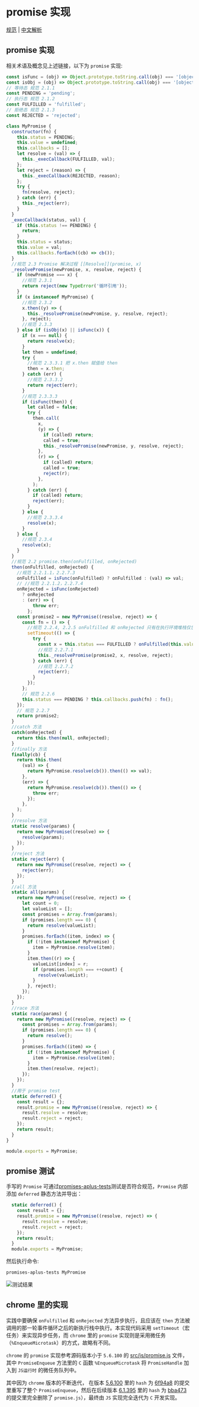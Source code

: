 # promise 实现

[规范](https://promisesaplus.com/) | [中文解析](http://www.ituring.com.cn/article/66566)

## promise 实现

相关术语及概念见上述链接，以下为 `promise` 实现:

```javascript
const isFunc = (obj) => Object.prototype.toString.call(obj) === '[object Function]';
const isObj = (obj) => Object.prototype.toString.call(obj) === '[object Object]';
// 等待态 规范 2.1.1
const PENDING = 'pending';
// 执行态 规范 2.1.2
const FULFILLED = 'fulfilled';
// 拒绝态 规范 2.1.3
const REJECTED = 'rejected';

class MyPromise {
  constructor(fn) {
    this.status = PENDING;
    this.value = undefined;
    this.callbacks = [];
    let resolve = (val) => {
      this._execCallback(FULFILLED, val);
    };
    let reject = (reason) => {
      this._execCallback(REJECTED, reason);
    };
    try {
      fn(resolve, reject);
    } catch (err) {
      this._reject(err);
    }
  }
  _execCallback(status, val) {
    if (this.status !== PENDING) {
      return;
    }
    this.status = status;
    this.value = val;
    this.callbacks.forEach((cb) => cb());
  }
  //规范 2.3 Promise 解决过程 [[Resolve]](promise, x)
  _resolvePromise(newPromise, x, resolve, reject) {
    if (newPromise === x) {
      //规范 2.3.1
      return reject(new TypeError('循环引用'));
    }
    if (x instanceof MyPromise) {
      //规范 2.3.2
      x.then((y) => {
        this._resolvePromise(newPromise, y, resolve, reject);
      }, reject);
      //规范 2.3.3
    } else if (isObj(x) || isFunc(x)) {
      if (x === null) {
        return resolve(x);
      }
      let then = undefined;
      try {
        //规范 2.3.3.1 把 x.then 赋值给 then
        then = x.then;
      } catch (err) {
        //规范 2.3.3.2
        return reject(err);
      }
      //规范 2.3.3.3
      if (isFunc(then)) {
        let called = false;
        try {
          then.call(
            x,
            (y) => {
              if (called) return;
              called = true;
              this._resolvePromise(newPromise, y, resolve, reject);
            },
            (r) => {
              if (called) return;
              called = true;
              reject(r);
            },
          );
        } catch (err) {
          if (called) return;
          reject(err);
        }
      } else {
        //规范 2.3.3.4
        resolve(x);
      }
    } else {
      //规范 2.3.4
      resolve(x);
    }
  }
  //规范 2.2 promise.then(onFulfilled, onRejected)
  then(onFulfilled, onRejected) {
    //规范 2.2.1.1，2.2.7.3
    onFulfilled = isFunc(onFulfilled) ? onFulfilled : (val) => val;
    // //规范 2.2.1.2，2.2.7.4
    onRejected = isFunc(onRejected)
      ? onRejected
      : (err) => {
          throw err;
        };
    const promise2 = new MyPromise((resolve, reject) => {
      const fn = () => {
        //规范 2.2.4, 2.2.5 onFulfilled 和 onRejected 只有在执行环境堆栈仅包含平台代码时才可被调用，且被作为函数调用（即没有 this 值）
        setTimeout(() => {
          try {
            const x = this.status === FULFILLED ? onFulfilled(this.value) : onRejected(this.value);
            //规范 2.2.7.1
            this._resolvePromise(promise2, x, resolve, reject);
          } catch (err) {
            //规范 2.2.7.2
            reject(err);
          }
        });
      };
      // 规范 2.2.6
      this.status === PENDING ? this.callbacks.push(fn) : fn();
    });
    // 规范 2.2.7
    return promise2;
  }
  //catch 方法
  catch(onRejected) {
    return this.then(null, onRejected);
  }
  //finally 方法
  finally(cb) {
    return this.then(
      (val) => {
        return MyPromise.resolve(cb()).then(() => val);
      },
      (err) => {
        return MyPromise.resolve(cb()).then(() => {
          throw err;
        });
      },
    );
  }
  //resolve 方法
  static resolve(params) {
    return new MyPromise((resolve) => {
      resolve(params);
    });
  }
  //reject 方法
  static reject(err) {
    return new MyPromise((resolve, reject) => {
      reject(err);
    });
  }
  //all 方法
  static all(params) {
    return new MyPromise((resolve, reject) => {
      let count = 0;
      let valueList = [];
      const promises = Array.from(params);
      if (promises.length === 0) {
        return resolve(valueList);
      }
      promises.forEach((item, index) => {
        if (!item instanceof MyPromise) {
          item = MyPromise.resolve(item);
        }
        item.then((r) => {
          valueList[index] = r;
          if (promises.length === ++count) {
            resolve(valueList);
          }
        }, reject);
      });
    });
  }
  //race 方法
  static race(params) {
    return new MyPromise((resolve, reject) => {
      const promises = Array.from(params);
      if (promises.length === 0) {
        return resolve();
      }
      promises.forEach((item) => {
        if (!item instanceof MyPromise) {
          item = MyPromise.resolve(item);
        }
        item.then(resolve, reject);
      });
    });
  }
  //用于 promise test
  static deferred() {
    const result = {};
    result.promise = new MyPromise((resolve, reject) => {
      result.resolve = resolve;
      result.reject = reject;
    });
    return result;
  }
}

module.exports = MyPromise;
```

## promise 测试

手写的 `Promise` 可通过[promises-aplus-tests](https://github.com/promises-aplus/promises-tests)测试是否符合规范，`Promise` 内部添加 `deferred` 静态方法并导出：

```js
  static deferred() {
    const result = {};
    result.promise = new MyPromise((resolve, reject) => {
      result.resolve = resolve;
      result.reject = reject;
    });
    return result;
  }
  module.exports = MyPromise;
```

然后执行命令:

```bash
promises-aplus-tests MyPromise
```

![测试结果](/img/p358-1.png)

## chrome 里的实现

实践中要确保 `onFulfilled` 和 `onRejected` 方法异步执行，且应该在 `then` 方法被调用的那一轮事件循环之后的新执行栈中执行。本实现代码采用 `setTimeout`（宏任务）来实现异步任务，而 `chrome` 里的 `promise` 实现则是采用微任务（`%EnqueueMicrotask`）的方式，故略有不同。

`chrome` 的 `promise` 实现参考源码版本小于 `5.6.100` 的 [src/js/promise.js](https://chromium.googlesource.com/v8/v8/+/refs/tags/5.6.10/src/js/promise.js) 文件，其中 `PromiseEnqueue` 方法里的 `C` 函数 `%EnqueueMicrotask` 将 `PromiseHandle` 加入到 `JS运行时` 的微任务队列中。

其中因为 `chrome` 版本的不断迭代， 在版本 [5.6.100](https://chromium.googlesource.com/v8/v8/+log/refs/tags/5.6.100) 里的 `hash` 为 [6f94a8](https://chromium.googlesource.com/v8/v8/+/6f94a8f1c7f0a94c74c5055b02b660d8e93fe5fe%5E%21/#F8) 的提交里重写了整个 `PromiseEnqueue`，然后在后续版本 [6.1.395](https://chromium.googlesource.com/v8/v8/+log/refs/tags/6.1.395) 里的 `hash` 为 [bba473](https://chromium.googlesource.com/v8/v8/+/bba473db7471a4dc3ea74035c270f68dbc0562de) 的提交里完全删除了 `promise.js`），最终由 `JS` 实现完全迭代为 `C` 开发实现。

